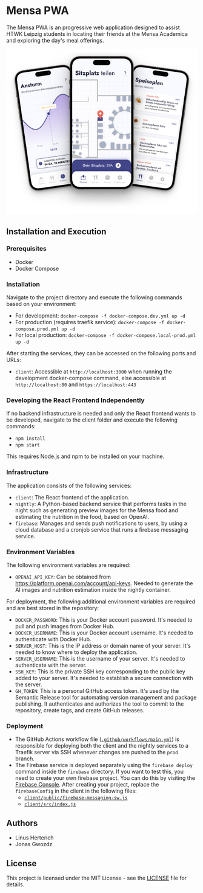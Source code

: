 # Mensa PWA

The Mensa PWA is an progressive web application designed to assist HTWK Leipzig students in locating their friends at the Mensa Academica and exploring the day's meal offerings.

![Mockup Image](.github/preview-images/mockup.png)

## Installation and Execution

### Prerequisites
* Docker
* Docker Compose

### Installation
Navigate to the project directory and execute the following commands based on your environment:
* For development: `docker-compose -f docker-compose.dev.yml up -d`
* For production (requires traefik service): `docker-compose -f docker-compose.prod.yml up -d`
* For local production: `docker-compose -f docker-compose.local-prod.yml up -d`

After starting the services, they can be accessed on the following ports and URLs:
* `client`: Accessible at `http://localhost:3000` when running the development docker-compose command, else accessible at `http://localhost:80` and `https://localhost:443`

### Developing the React Frontend Independently
If no backend infrastructure is needed and only the React frontend wants to be developed, navigate to the client folder and execute the following commands:
* `npm install`
* `npm start`

This requires Node.js and npm to be installed on your machine.

### Infrastructure
The application consists of the following services:
* `client`: The React frontend of the application.
* `nightly`: A Python-based backend service that performs tasks in the night such as generating preview images for the Mensa food and estimating the nutrition in the food, based on OpenAI.
* `firebase`: Manages and sends push notifications to users, by using a cloud database and a cronjob service that runs a firebase messaging service.

### Environment Variables
The following environment variables are required:
* `OPENAI_API_KEY`: Can be obtained from https://platform.openai.com/account/api-keys. Needed to generate the AI images and nutrition estimation inside the nightly container.

For deployment, the following additional environment variables are required and are best stored in the repository:
* `DOCKER_PASSWORD`: This is your Docker account password. It's needed to pull and push images from Docker Hub.
* `DOCKER_USERNAME`: This is your Docker account username. It's needed to authenticate with Docker Hub.
* `SERVER_HOST`: This is the IP address or domain name of your server. It's needed to know where to deploy the application.
* `SERVER_USERNAME`: This is the username of your server. It's needed to authenticate with the server.
* `SSH_KEY`: This is the private SSH key corresponding to the public key added to your server. It's needed to establish a secure connection with the server.
* `GH_TOKEN`: This is a personal GitHub access token. It's used by the Semantic Release tool for automating version management and package publishing. It authenticates and authorizes the tool to commit to the repository, create tags, and create GitHub releases.

### Deployment
* The GitHub Actions workflow file ([`.github/workflows/main.yml`](.github/workflows/main.yml)) is responsible for deploying both the client and the nightly services to a Traefik server via SSH whenever changes are pushed to the `prod` branch. 
* The Firebase service is deployed separately using the `firebase deploy` command inside the `firebase` directory. If you want to test this, you need to create your own firebase project. You can do this by visiting the [Firebase Console](https://console.firebase.google.com/u/0/). After creating your project, replace the `firebaseConfig` in the client in the following files:
  * [`client/public/firebase-messaging-sw.js`](client/public/firebase-messaging-sw.js)
  * [`client/src/index.js`](client/src/index.js)


## Authors

* Linus Herterich
* Jonas Gwozdz


## License

This project is licensed under the MIT License - see the [LICENSE](LICENSE.txt) file for details.